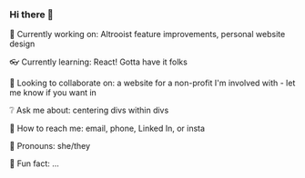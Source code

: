 ### Hi there 👋

<!--
**ajpirolo/ajpirolo** is a ✨ _special_ ✨ repository because its `README.md` (this file) appears on your GitHub profile.
-->


 :eyes: Currently working on: Altrooist feature improvements, personal website design
	
:eyeglasses: Currently learning: React! Gotta have it folks

👯 Looking to collaborate on: a website for a non-profit I'm involved with - let me know if you want in

:grey_question: Ask me about: centering divs within divs 

:calling: How to reach me: email, phone, Linked In, or insta

:bug: Pronouns: she/they

:full_moon_with_face: Fun fact: ...

